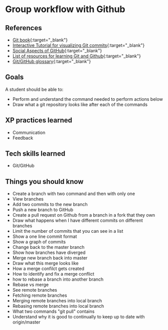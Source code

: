 # Group workflow with Github

## References
* [Git book](http://git-scm.com/book/){:target="_blank"}
* [Interactive Tutorial for visualizing Git commits](http://pcottle.github.io/learnGitBranching/){:target="_blank"}
* [Social Aspects of GitHub](https://help.github.com/articles/be-social){:target="_blank"}
* [List of resources for learning Git and Github](https://help.github.com/articles/what-are-other-good-resources-for-learning-git-and-github){:target="_blank"}
* [Git/GitHub glossary](https://help.github.com/articles/github-glossary){:target="_blank"}

## Goals

A student should be able to:

* Perform and understand the command needed to perform actions below
* Draw what a git repository looks like after each of the commands

## XP practices learned

* Communication
* Feedback

## Tech skills learned

* Git/GitHub

## Things you should know

* Create a branch with two command and then with only one
* View branches
* Add two commits to the new branch
* Push a new branch to GitHub
* Create a pull request on Github from a branch in a fork that they own
* Draw what happens when I have different commits on different branches
* Limit the number of commits that you can see in a list
* Show a one line commit format
* Show a graph of commits
* Change back to the master branch
* Show how branches have diverged
* Merge new branch back into master
* Draw what this merge looks like
* How a merge confilct gets created
* How to identify and fix a merge conflict
* how to rebase a branch into another branch
* Rebase vs merge
* See remote branches
* Fetching remote branches
* Merging remote branches into local branch
* Rebasing remote branches into local branch
* What two commands "git pull" contains
* Understand why it is good to continually to keep up to date with origin/master
